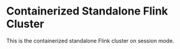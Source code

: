 # Containerized Standalone Flink Cluster
This is the containerized standalone Flink cluster on session mode.
